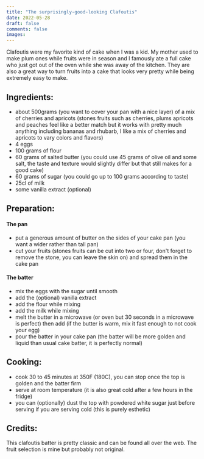 ```yaml
---
title: "The surprisingly-good-looking Clafoutis"
date: 2022-05-28
draft: false
comments: false
images:
---
```


Clafoutis were my favorite kind of cake when I was a kid. My mother used to make plum ones while fruits were in season and I famously ate a full cake who just got out of the oven while she was away of the kitchen.
They are also a great way to turn fruits into a cake that looks very pretty while being extremely easy to make.

## Ingredients:

* about 500grams (you want to cover your pan with a nice layer) of a mix of cherries and apricots (stones fruits such as cherries, plums apricots and peaches feel like a better match but it works with pretty much anything including bananas and rhubarb, I like a mix of cherries and apricots to vary colors and flavors)
* 4 eggs
* 100 grams of flour
* 60 grams of salted butter (you could use 45 grams of olive oil and some salt, the taste and texture would slightly differ but that still makes for a good cake)
* 60 grams of sugar (you could go up to 100 grams according to taste)
* 25cl of milk
* some vanilla extract (optional)

## Preparation:

#### The pan

* put a generous amount of butter on the sides of your cake pan (you want a wider rather than tall pan)
* cut your fruits (stones fruits can be cut into two or four, don't forget to remove the stone, you can leave the skin on) and spread them in the cake pan

#### The batter

* mix the eggs with the sugar until smooth
* add the (optional) vanilla extract
* add the flour while mixing
* add the milk while mixing
* melt the butter in a microwave (or oven but 30 seconds in a microwave is perfect) then add (if the butter is warm, mix it fast enough to not cook your egg)
* pour the batter in your cake pan (the batter will be more golden and liquid than usual cake batter, it is perfectly normal)

## Cooking:

* cook 30 to 45 minutes at 350F (180C), you can stop once the top is golden and the batter firm
* serve at room temperature (it is also great cold after a few hours in the fridge)
* you can (optionally) dust the top with powdered white sugar just before serving if you are serving cold (this is purely esthetic)

## Credits:

This clafoutis batter is pretty classic and can be found all over the web.
The fruit selection is mine but probably not original.
